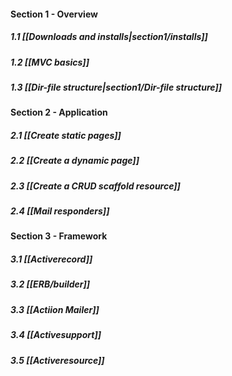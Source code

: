 #### Section 1 - Overview
##### 1.1 [[Downloads and installs|section1/installs]]
##### 1.2 [[MVC basics]]
##### 1.3 [[Dir-file structure|section1/Dir-file structure]]


#### Section 2 - Application
##### 2.1 [[Create static pages]]
##### 2.2 [[Create a dynamic page]]
##### 2.3 [[Create a CRUD scaffold resource]]
##### 2.4 [[Mail responders]]

#### Section 3 - Framework
##### 3.1 [[Activerecord]]
##### 3.2 [[ERB/builder]]
##### 3.3 [[Actiion Mailer]]
##### 3.4 [[Activesupport]]
##### 3.5 [[Activeresource]]
